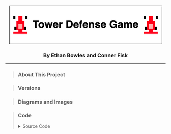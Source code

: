 <p align="center">
  <img src="TowerDefenseLogo.png" />
</p>
<h3 align="center">By Ethan Bowles and Conner Fisk</h2>

___
>### About This Project



>### Versions



>### Diagrams and Images


>### Code
><details>
><summary>Source Code</summary>
>  
>  - [View All Code](src) 
>  - [GameControl.java](src/GameControl.java)
>  - [GameState.java](src/GameState.java)
>  - [GameView.java](src/GameView.java)
>  - [Path.java](src/Path.java)
>  - [TowerDefense.java](src/TowerDefense.java)
>  
></details>
